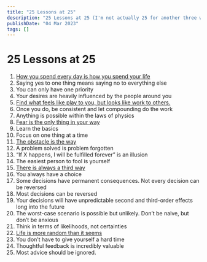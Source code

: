 ```yaml
---
title: "25 Lessons at 25"
description: "25 Lessons at 25 (I'm not actually 25 for another three weeks)."
publishDate: "04 Mar 2023"
tags: []
---
```



# 25 Lessons at 25

1. [How you spend every day is how you spend your life](https://www.lesswrong.com/posts/7hFeMWC6Y5eaSixbD/100-tips-for-a-better-life)
2. Saying yes to one thing means saying no to everything else
3. You can only have one priority
4. Your desires are heavily influenced by the people around you
5. [Find what feels like play to you, but looks like work to others.](https://podclips.com/ct/8YLirL)
6. Once you do, be consistent and let compounding do the work
7. Anything is possible within the laws of physics
8. [Fear is the only thing in your way](https://www.youtube.com/watch?v=KgzcF47kxGw&t=314s&ab_channel=FreedominThought)
9. Learn the basics
10. Focus on one thing at a time
11. [The obstacle is the way](https://www.youtube.com/watch?v=KgzcF47kxGw&t=314s&ab_channel=FreedominThought)
12. A problem solved is problem forgotten
13. “If X happens, I will be fulfilled forever” is an illusion
14. The easiest person to fool is yourself
15. [There is always a third way](https://youtu.be/IQdykOFqsB0?t=213)
16. You always have a choice
17. Some decisions have permanent consequences. Not every decision can be reversed
18. Most decisions can be reversed
19. Your decisions will have unpredictable second and third-order effects long into the future
20. The worst-case scenario is possible but unlikely. Don’t be naive, but don’t be anxious
21. Think in terms of likelihoods, not certainties
22. [Life is more random than it seems](https://twitter.com/dvassallo/status/1458841398619168771)
23. You don’t have to give yourself a hard time
24. Thoughtful feedback is incredibly valuable
25. Most advice should be ignored.
